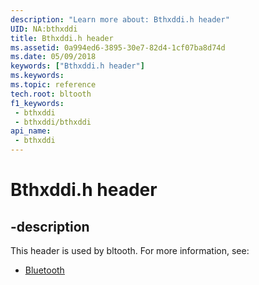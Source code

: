 ```yaml
---
description: "Learn more about: Bthxddi.h header"
UID: NA:bthxddi
title: Bthxddi.h header
ms.assetid: 0a994ed6-3895-30e7-82d4-1cf07ba8d74d
ms.date: 05/09/2018
keywords: ["Bthxddi.h header"]
ms.keywords: 
ms.topic: reference
tech.root: bltooth
f1_keywords:
 - bthxddi
 - bthxddi/bthxddi
api_name:
 - bthxddi
---
```


# Bthxddi.h header


## -description

This header is used by bltooth. For more information, see:

- [Bluetooth](../_bltooth/index.md)

